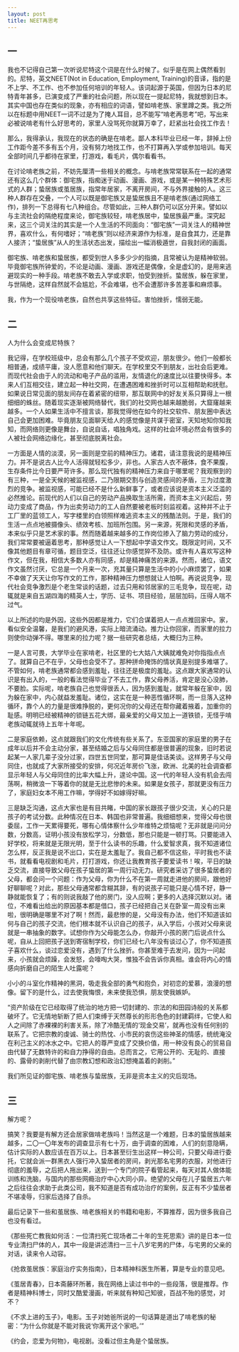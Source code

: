```yaml
---
layout: post
title: NEET再思考
---
```

## 一

我也不记得自己第一次听说尼特这个词是在什么时候了。似乎是在网上偶然看到的。尼特，英文NEET(Not in Education, Employment, Training)的音译，指的是不上学、不工作、也不参加任何培训的年轻人。该词起源于英国，但因为日本的尼特青年甚多，已演变成了严重的社会问题，所以现在一提起尼特，我就想到日本。其实中国也存在类似的现象，亦有相应的词语，譬如啃老族、家里蹲之类。我之所以在标题中用NEET一词不过是为了掩人耳目，总不能写“啃老再思考”吧，写出来必被说啃老有什么好思考的，家里人没骂死你就算万幸了，赶紧出社会找工作去！

那么，我得承认，我现在的状态的确是在啃老。鄙人本科毕业已经一年，辞掉上份工作距今差不多有五个月，没有努力地找工作，也不打算再入学或参加培训。每天全部时间几乎都待在家里，打游戏，看毛片，偶尔看看书。

在讨论啃老族之前，不妨先厘清一些相关的概念。与啃老族常常联系在一起的通常还有这么几个群体：御宅族，指痴迷于动画、漫画、游戏，或是某一种特殊艺术形式的人群；蛰居族或茧居族，指常年居家，不离开房间，不与外界接触的人。这三种人群存在交叠，一个人可以既是御宅族又是蛰居族且不是啃老族(通过网络工作)，排列一下总得有七八种组合。尽管如此，三种人群仍可以区分开来。譬如以与主流社会的隔绝程度来论，御宅族较轻，啃老族居中，蛰居族最严重。深究起来，这三个词关注的其实是一个人生活的不同面向：“御宅族”一词关注人的精神世界，喜欢什么，有何嗜好；“啃老族”则以经济来源作为标准，是自食其力，还是靠人接济；“蛰居族”从人的生活状态出发，描绘出一幅消极遁世，自我封闭的画面。

御宅族、啃老族和蛰居族，都受到世人多多少少的指摘，且常被认为是精神软弱。毕竟御宅族所钟爱的，不论是动画、漫画、游戏还是偶像，全是虚幻的，是用来逃避现实的一种手段。啃老族不敢去入学或求职，怕受到挫折。蛰居族，躲在家里，与世隔绝，这样自然就不会尴尬，不会难堪，也不会遭那许多苦差事和麻烦事。

我，作为一个现役啃老族，自然也共享这些特征。害怕挫折，懦弱无能。


## 二

人为什么会变成尼特族？

我记得，在学校班级中，总会有那么几个孩子不受欢迎，朋友很少。他们一般都长相普通，成绩平庸，没人愿意和他们聊天。在学校里交不到朋友，出社会后更难。而现代社会由于人的流动和电子产品的滥用，友情退化的速度比以往要快得多。本来人们互相交往，建立起一种社交网，在遭遇困难和挫折时可以互相帮助和抚慰。如果说日常见面的朋友间存在着紧密的纽带，那互联网中的好友关系只算得上一根细细的蛛丝。随着现实逐渐被网络替代，我们的社交网也越来越脆弱，大窟窿越来越多。一个人如果生活中不擅言谈，那我觉得他在如今的社交软件、朋友圈中表达自己会更加困难。毕竟朋友见面聊天给人的感觉像是共谋于密室，天知地知你知我知，而网络则更像是舞台，自说自话，唱独角戏。这样的社会环境必然会有很多的人被社会网络边缘化，甚至彻底脱离社会。

一方面是人情的淡漠，另一面则是空前的精神压力。诸君，请注意我说的是精神压力。并不是说古人比今人活得就轻松多少，非也。人家古人衣不蔽体，食不果腹，生存条件比今日要严苛许多。那么现代独有的精神压力来自于哪里呢？我观察到的有三种，一是全天候的被监视感，二乃限期交割与创造灵感间的矛盾，三为过度激烈的竞争。被监视感，可能已经不是什么新鲜事了，或者应该说是资本主义泛滥的必然推论。前现代的人们以自己的劳动产品换取生活所需，而资本主义兴起后，劳动力变成了商品，作为出卖劳动力的工人自然要被老板时刻监视着。这种并不止于工厂里的蓝领工人，写字楼里的白领照样难逃资本主义的残酷法则。于是，我们的生活一点点地被摄像头、绩效考核、加班所包围。另一来源，死限和灵感的矛盾，本来似乎只是艺术家的事。然而随着越来越多的工作岗位掺入了脑力劳动的成分，我们常常要被逼着思考，那种感觉让人一下想起中学语文作文。既限定时间，又不像其他题目有章可循，题目空泛，往往还让你感觉猝不及防。或许有人喜欢写这种作文，但在我，相信大多数人亦有同感，却是精神痛苦的来源。然而，诸位，语文作文虽然讨厌，它总是一个月来一次，充其量只算是生活中的小小麻烦罢了，如果不幸做了天天让你写作文的工作，那种精神压力想想就让人怕啊。再说说竞争，现代社会竞争激烈是个老生常谈的话题，过去只用和邻居家的三毛竞争，现在呢，动辄就是来自五湖四海的精英人士，学历、证书、项目经验，层层加码，压得人喘不过气。

以上所述的均是外因，这些外因都是推力，它们合谋着把人一点点推回家中。家，看似安全温馨，是我们的避风港，实际上暗流涌动。推力让你回家，而家里的拉力则使你动弹不得。哪里来的拉力呢？据一些研究者总结，大概归为三种。

一是人言可畏，大学毕业在家啃老，社区里的七大姑八大姨就难免对你指指点点了。就算自己不在乎，父母也会受不了。那种拼命掩饰的情状真是别提多难堪了。不管如何，啃老族通常都会感到羞耻，往往还是极度的羞耻。这点跟大家通常的认识是有出入的，一般的看法觉得毕业了不去工作，靠父母养活，肯定是没心没肺，不要脸。实际呢，啃老族自己也觉得很丢人，因为感到羞耻，就常年躲在家中，因为躲在家中，内心就益发羞耻。诸位，这实在是一种恶性循环啊，而一旦落入这种循环，靠个人的力量是很难挣脱的，更何况你的父母还在帮你藏着掖着，加重你的耻感。明明已经被精神的锁链五花大绑，最亲爱的父母又加上一道铁锁，无怪乎啃老族动辄就待上五年十年呢。

二是家庭依赖，这点就跟我们的文化传统有些关系了。东亚国家的家庭里的男子在成年以后并不会主动分家，甚至结婚之后与父母同住都是很普遍的现象，旧时若说起某一人家几辈子没分过家，四世五世同堂，那可算是佳话美谈。这样男子与父母同住，也就成了大家所接受的安排，何况近年房价飞涨，欧洲、北美的社会调查都显示年轻人与父母同住的比率大幅上升，遑论中国。这一代的年轻人没有机会去闯荡啊，稍微浪一下等着你的就是无比悲惨的未来。如果是女孩子，那就更没有压力了，家庭妇女本不用工作嘛，学得好不如嫁得好嘛。

三是缺乏沟通，这点大家也是有目共睹，中国的家长跟孩子很少交流，关心的只是孩子的考试分数。此种情况在日本、韩国也非常普遍。我细细想来，觉得父母也很委屈，工作一天累得要死，哪有心情体察什么少年维特之烦恼呢？无非就是问问分数，分数高，证明小孩没有放松学习，分数低，那也只能是一顿打骂。只要能进入好学校，将来就是无限光明，至于什么读书的乐趣，什么爱智求真，我不知道诸位怎么样，反正我是说不出口，实在是太羞耻了。我自己都不信这些，平时我也不读书，就看看电视剧和毛片，打打游戏，你还让我教育孩子要爱读书！唉，平日的缺乏交流，直接导致父母在孩子蛰居的第一周行动无力。研究者采访了很多蛰居者的父母，都会问一个问题：作为父母，你为什么不在第一周就走进他的房间，跟他好好聊聊呢？对此，那些父母通常都含糊其辞，有的说孩子可能只是心情不好，静一静就能恢复了；有的则说我敲了他的房门，没人应啊；更多的人选择沉默以对。诸位，不难看出给出的原因基本都是借口，孩子已经把自己关在卧室一周没有出来啦，很明确是哪里不对了啊！然而，最悲惨的是，父母没有办法，他们不知道该如何与自己的孩子交流，他们根本就不认识自己的孩子，从入学后，小孩对父母来说就是一串抽象的数字。试想你作为父母能怎么办，你敲开小孩的房门后说点什么呢，自从上回把孩子送到寄宿制学校，你们已经七八年没有谈过心了，你不知道孩子喜欢什么，谈过恋爱没有，遇到了什么挫折。你甚至难于去发问，因为一问起来，小孩就会烦躁，会发怒，会嚎啕大哭，惟独不会告诉你真相。谁会将内心的情感向折磨自己的陌生人吐露呢？

小小的斗室化作精神的黑洞，吸走我全部的勇气和抱负，对初恋的爱慕，浪漫的想像。留下的是什么，过去使我悔恨，未来使我恐惧，朋友使我嫉妒。

“资产阶级在它已经取得了统治的地方把一切封建的、宗法的和田园诗般的关系都破坏了。它无情地斩断了把人们束缚于天然尊长的形形色色的封建羁绊，它使人和人之间除了赤裸裸的利害关系，除了冷酷无情的‘现金交易’，就再也没有任何别的联系了。它把宗教的虔诚、骑士的热忱、小市民的哀伤这些神圣的情感，统统淹没在利己主义的冰水之中。它把人的尊严变成了交换价值，用一种没有良心的贸易自由代替了无数特许的和自力挣得的自由。总而言之，它用公开的、无耻的、直接的、露骨的剥削代替了由宗教幻想和政治幻想掩盖着的剥削。”

我们所见证的御宅族、啃老族与蛰居族，无非是资本主义的灾后现场。

## 三

解方呢？

搞笑？我要是有解方还会居家做啃老族吗！当然这是一个难题，日本的蛰居族越来越多，二〇一〇年发布的调查显示有七十万，由于调查的困难，人们的刻意隐瞒，估计实际的人数应该在百万以上。日本甚至衍生出这样一种公司，只要父母进行委托，它就会派一群黑衣人强行冲入蛰居者的房间，剥光那名宅男的衣服，对他进行彻底的羞辱，之后把人拖出来，送到一个专门的院子看管起来，每天对其人做体能训练和洗脑，与国内的那些网瘾治疗中心大同小异。绝望的父母在儿子蛰居五六年之后往往会求助于此类公司，我不知道是否有成功治疗的案例，反正有不少蛰居者不堪凌辱，归家后选择了自杀。

最后记录下一些和茧居族、啃老族相关的书籍和电影，不算推荐，因为很多我自己也没有看过。

《那些死亡教我如何活：一位清扫死亡现场者二十年的生死思索》讲的是日本一位专业清扫尸体的人，其中一段是讲述清扫一三十八岁宅男的尸体，与宅男的父亲的对话，读来令人动容。

《抢救茧居族：家庭治疗实务指南》，日本精神科医生所著，算是专业的意见吧。

《茧居青春》，日本斋藤环所著，我在网络上读过书中的一些段落，很是推荐。作者是精神科博士，同时又酷爱漫画，听来就有种知己知彼，百战不殆的感觉，对不？

《不求上进的玉子》，电影。玉子对她爸所说的一句话算是道出了啃老族的秘密：“为什么你就是不能对我说‘你离开这个家吧。’”

《约会，恋爱为何物》，电视剧。没看过但主角是个蛰居族。
